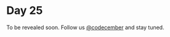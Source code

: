 # Day 25

To be revealed soon. Follow us [@codecember](https://twitter.com/codecember_ink) and stay tuned.
